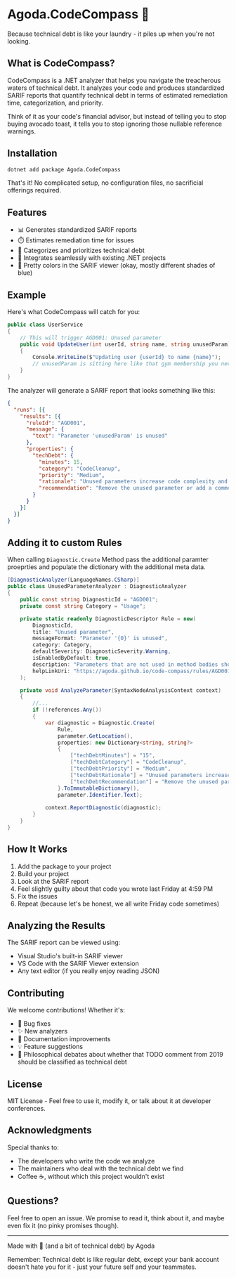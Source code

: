 ﻿# Agoda.CodeCompass 🧭

Because technical debt is like your laundry - it piles up when you're not looking.

## What is CodeCompass?

CodeCompass is a .NET analyzer that helps you navigate the treacherous waters of technical debt. It analyzes your code and produces standardized SARIF reports that quantify technical debt in terms of estimated remediation time, categorization, and priority.

Think of it as your code's financial advisor, but instead of telling you to stop buying avocado toast, it tells you to stop ignoring those nullable reference warnings.

## Installation

```bash
dotnet add package Agoda.CodeCompass
```

That's it! No complicated setup, no configuration files, no sacrificial offerings required.

## Features

- 📊 Generates standardized SARIF reports
- ⏱️ Estimates remediation time for issues
- 🎯 Categorizes and prioritizes technical debt
- 🤝 Integrates seamlessly with existing .NET projects
- 🎨 Pretty colors in the SARIF viewer (okay, mostly different shades of blue)

## Example

Here's what CodeCompass will catch for you:

```csharp
public class UserService
{
    // This will trigger AGD001: Unused parameter
    public void UpdateUser(int userId, string name, string unusedParam)
    {
        Console.WriteLine($"Updating user {userId} to name {name}");
        // unusedParam is sitting here like that gym membership you never use
    }
}
```

The analyzer will generate a SARIF report that looks something like this:

```json
{
  "runs": [{
    "results": [{
      "ruleId": "AGD001",
      "message": {
        "text": "Parameter 'unusedParam' is unused"
      },
      "properties": {
        "techDebt": {
          "minutes": 15,
          "category": "CodeCleanup",
          "priority": "Medium",
          "rationale": "Unused parameters increase code complexity and maintenance burden",
          "recommendation": "Remove the unused parameter or add a comment explaining why it's needed"
        }
      }
    }]
  }]
}
```

## Adding it to custom Rules

When calling `Diagnostic.Create` Method pass the additional paramter proeprties and populate the dictionary with the additional meta data.

```csharp
[DiagnosticAnalyzer(LanguageNames.CSharp)]
public class UnusedParameterAnalyzer : DiagnosticAnalyzer
{
    public const string DiagnosticId = "AGD001";
    private const string Category = "Usage";

    private static readonly DiagnosticDescriptor Rule = new(
        DiagnosticId,
        title: "Unused parameter",
        messageFormat: "Parameter '{0}' is unused",
        category: Category,
        defaultSeverity: DiagnosticSeverity.Warning,
        isEnabledByDefault: true,
        description: "Parameters that are not used in method bodies should be removed.",
        helpLinkUri: "https://agoda.github.io/code-compass/rules/AGD001"
    );

    private void AnalyzeParameter(SyntaxNodeAnalysisContext context)
    {
        //...
        if (!references.Any())
        {
            var diagnostic = Diagnostic.Create(
                Rule,
                parameter.GetLocation(),
                properties: new Dictionary<string, string?>
                {
                    ["techDebtMinutes"] = "15",
                    ["techDebtCategory"] = "CodeCleanup",
                    ["techDebtPriority"] = "Medium",
                    ["techDebtRationale"] = "Unused parameters increase code complexity and maintenance burden",
                    ["techDebtRecommendation"] = "Remove the unused parameter or add a comment explaining why it's needed"
                }.ToImmutableDictionary(),
                parameter.Identifier.Text);
                
            context.ReportDiagnostic(diagnostic);
        }
    }
}
```

## How It Works

1. Add the package to your project
2. Build your project
3. Look at the SARIF report
4. Feel slightly guilty about that code you wrote last Friday at 4:59 PM
5. Fix the issues
6. Repeat (because let's be honest, we all write Friday code sometimes)

## Analyzing the Results

The SARIF report can be viewed using:
- Visual Studio's built-in SARIF viewer
- VS Code with the SARIF Viewer extension
- Any text editor (if you really enjoy reading JSON)

## Contributing

We welcome contributions! Whether it's:
- 🐛 Bug fixes
- ✨ New analyzers
- 📝 Documentation improvements
- 💡 Feature suggestions
- 🤔 Philosophical debates about whether that TODO comment from 2019 should be classified as technical debt

## License

MIT License - Feel free to use it, modify it, or talk about it at developer conferences.

## Acknowledgments

Special thanks to:
- The developers who write the code we analyze
- The maintainers who deal with the technical debt we find
- Coffee ☕, without which this project wouldn't exist

## Questions?

Feel free to open an issue. We promise to read it, think about it, and maybe even fix it (no pinky promises though).

---

Made with 💙 (and a bit of technical debt) by Agoda

Remember: Technical debt is like regular debt, except your bank account doesn't hate you for it - just your future self and your teammates.